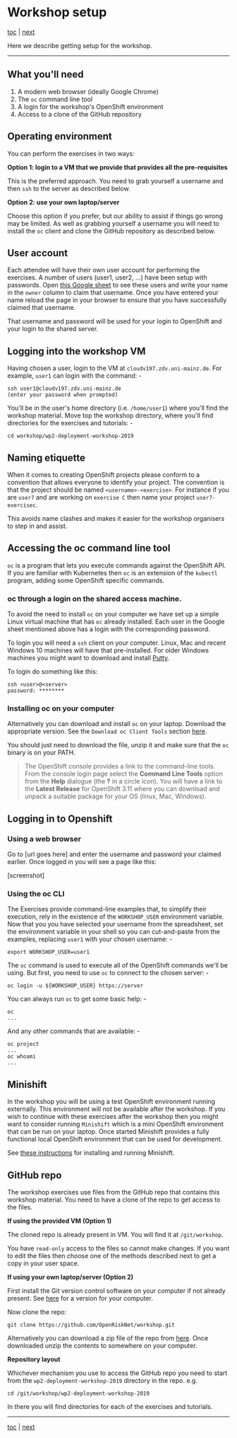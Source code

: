 # Workshop setup

[toc](../README.md) | [next](../tutorial-1/README.md)

Here we describe getting setup for the workshop.

---

## What you'll need

1. A modern web browser (ideally Google Chrome)
2. The `oc` command line tool
3. A login for the workshop's OpenShift environment
4. Access to a clone of the GitHub repository

## Operating environment

You can perform the exercises in two ways:

**Option 1: login to a VM that we provide that provides all the pre-requisites**

This is the preferred approach. You need to grab yourself a username and then
`ssh` to the server as described below.

**Option 2: use your own laptop/server**

Choose this option if you prefer, but our ability to assist if things go wrong
may be limited. As well as grabbing yourself a username you will need to
install the `oc` client and clone the GitHub repository as 
described below.

## User account

Each attendee will have their own user account for performing the exercises.
A number of users  (user1, user2, ...) have been setup with passwords. Open 
[this Google sheet](https://docs.google.com/spreadsheets/d/1HUgsfSz3dyRDPXQq55t_bGhoDw9CS7U6d1oHadJg94s)
to see these users and write your name in the `owner` column to claim that username.
Once you have entered  your name reload the page in your browser to ensure that
you have successfully claimed that username.

That username and password will be used for your login to OpenShift
and your login to the shared server.

## Logging into the workshop VM

Having chosen a user, login to the VM at `cloudv197.zdv.uni-mainz.de`.
For example, `user1` can login with the command: -

    ssh user1@cloudv197.zdv.uni-mainz.de
    (enter your password when prompted)
    
You'll be in the user's home directory (i.e. `/home/user1`) where you'll
find the workshop material. Move top the workshop directory, where you'll
find directories for the exercises and tutorials: -

    cd workshop/wp2-deployment-workshop-2019

## Naming etiquette

When it comes to creating OpenShift projects please conform to a convention
that allows everyone to identify your project. The convention is that the
project should be named `<username>-<exercise>`. For instance if you are `user7`
and  are working on `exercise C` then name your project `user7-exercisec`.

This avoids name clashes and makes it easier for the workshop organisers to
step in and assist. 

## Accessing the oc command line tool

`oc` is a program that lets you execute commands against the OpenShift API.
If you are familiar with Kubernetes then `oc` is an extension of the `kubectl`
program, adding some OpenShift specific commands.

### oc through a login on the shared access machine.

To avoid the need to install `oc` on your computer we have set up a simple
Linux virtual machine that has `oc` already installed. Each user in the Google
sheet mentioned above has a login with the corresponding password.

To login you will need a `ssh` client on your computer. Linux, Mac and recent
Windows 10 machines will have that pre-installed. For older Windows machines
you might want to download and install 
[Putty](https://www.chiark.greenend.org.uk/~sgtatham/putty/latest.html).

To login do something like this:

    ssh <user>@<server>
    password: ********
    
### Installing oc on your computer

Alternatively you can download and install `oc` on your laptop.
Download the appropriate version. See the `Download oc Client Tools` section
[here](https://www.okd.io/download.html).

You should just need to download the file, unzip it and make sure
that the `oc` binary is on your PATH.

>   The OpenShift console provides a link to the command-line tools.
    From the console login page select the **Command Line Tools** option
    from the **Help** dialogue (the **?** in a circle icon). You will have a
    link to the **Latest Release** for OpenShift 3.11 where you can download
    and unpack a suitable package for your OS (linux, Mac, Windows).

## Logging in to Openshift

### Using a web browser

Go to [url goes here] and enter the username and password your claimed earlier.
Once logged in you will see a page like this:

[screenshot]

### Using the oc CLI
The Exercises provide command-line examples that, to simplify their execution,
rely in the existence of the `WORKSHOP_USER` environment variable. Now that you
you have selected your username from the spreadsheet, set the environment
variable in your shell so you can cut-and-paste from the examples, replacing
`user1` with your chosen username: -

    export WORKSHOP_USER=user1

The `oc` command is used to execute all of the OpenShift commands we'll be using.
But first, you need to use `oc` to connect to the chosen server: -

    oc login -u ${WORKSHOP_USER} https://server 

You can always run `oc` to get some basic help: -
    
    oc
    ...

And any other commands that are available: -

    oc project
    ...
    oc whoami
    ...

## Minishift

In the workshop you will be using a test OpenShift environment running externally.
This environment will not be available after the workshop. If you wish to continue with these
exercises after the workshop then you might want to consider running `Minishift` which is a mini
OpenShift environment that can be run on your laptop. Once started Minishift provides a fully
functional local OpenShift environment that can be used for development.

See [these instructions](https://docs.okd.io/latest/minishift/getting-started/installing.html)
for installing and running Minishift.

## GitHub repo

The workshop exercises use files from the GitHub repo that contains this workshop material. You need to have a clone
of the repo to get access to the files.

**If using the provided VM (Option 1)**

The cloned repo is already present in VM. You will find it at `/git/workshop`.

You have `read-only` access to the files so cannot make changes. If you want to edit the files then choose one of the 
methods described next to get a copy in your user space.

**If using your own laptop/server (Option 2)**

First install the Git version control software on your computer if not already present. See
[here](https://git-scm.com/downloads) for a version for your computer.

Now clone the repo:

    git clone https://github.com/OpenRiskNet/workshop.git
    
Alternatively you can download a zip file of the repo from 
[here](https://github.com/OpenRiskNet/workshop/archive/master.zip).
Once downloaded unzip the contents to somewhere on your computer. 

**Repository layout**

Whichever mechanism you use to access the GitHub repo you need to start from the `wp2-deployment-workshop-2019` directory
in the repo. e.g.

    cd /git/workshop/wp2-deployment-workshop-2019

In there you will find directories for each of the exercises and tutorials.

---

[toc](../README.md) | [next](../tutorial-1/README.md)
